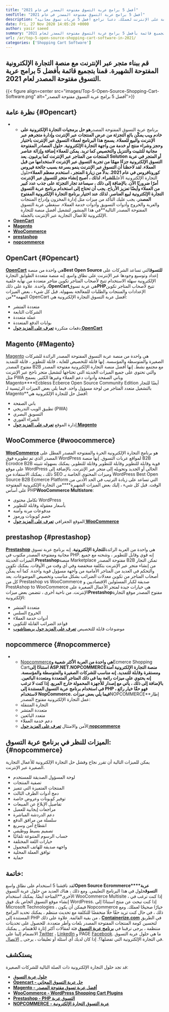```yaml
---
title: "أفضل 5 برامج عربة التسوق مفتوحة المصدر في عام 2021" 
seoTitle: "أفضل 5 برامج عربة التسوق مفتوحة المصدر في عام 2021" 
description: "يمكّنك برنامج عربة التسوق مفتوحة المصدر من إعداد موقع ويب للتجارة الإلكترونية منخفض التكلفة على الإنترنت لعملك. دعنا نراجع أفضل 5 عربات تسوق مجانية." 
date: Fri, 27 Nov 2020 14:05:20 +0000
author: yasir saeed
summary: "قم ببناء متجر عبر الإنترنت مع منصة التجارة الإلكترونية المفتوحة الشهيرة. قمنا بتجميع قائمة بأفضل 5 برامج عربة التسوق مفتوحة المصدر لعام 2021." 
url: /ar/top-5-open-source-shopping-cart-software-in-2021/
categories: ['Shopping Cart Software']
---
```


## قم ببناء متجر عبر الإنترنت مع منصة التجارة الإلكترونية المفتوحة الشهيرة. قمنا بتجميع قائمة بأفضل 5 برامج عربة التسوق مفتوحة المصدر لعام 2021.

{{< figure align=center src="images/Top-5-Open-Source-Shopping-Cart-Software.png" alt="أفضل 5 برامج عربة التسوق مفتوحة المصدر">}}


## **نظرة عامة** {#Opencart}
* * برنامج عربة التسوق المفتوحة المصدر**هو حل برمجيات التجارة الإلكترونية على خادم ويب يمكّن بائع التجزئة من عرض المنتجات عبر الإنترنت وإدارة متجرهم عبر الإنترنت والبيع للعملاء. يسمح هذا البرنامج لعملاء التسوق عبر الإنترنت باختيار وحجز وشراء منتج أو خدمة من واجهة التجارة الإلكترونية. حلول المصادر المفتوحة مجانية للتثبيت والتنزيل والتخصيص كما تريد. يمكن للعملاء إضافة وإزالة عناصر المنتجات من المتاجر عبر الإنترنت كما يرغبون. يعد Solution أو المتجر في عربة التسوق الإلكترونية جزءًا مهمًا من تجربة التسوق عبر الإنترنت لاستخدامها من قبل العملاء.
لقد لاحظنا أن التسوق عبر الإنترنت ينمو بسرعة بسبب جائحة فيروس كورونافروس في عام 2021. بدلاً من زيارة المتجر ، استخدم معظم العملاء**حلول التجارة الإلكترونية الأعلى**للشراء. لذلك ، أصبح إنشاء متجر للتسوق عبر الإنترنت أمرًا ضروريًا الآن. بالإضافة إلى ذلك ، سيساعد تجار التجزئة على جذب عدد كبير من العملاء وأيضًا تعزيز الأرباح. يجب أن تحتاج إلى استخدام برنامج عربة التسوق التجارة الإلكترونية لبيع العناصر. لذلك عند اختيار برنامج التجارة الإلكترونية المفتوح المصدر**، يجب عليك التأكد من ميزات مثل إدارة المخزون وإدراج المنتجات والعربة والخروج وأدوات التسويق وأدوات خدمة العملاء.
سنغطي عربة التسوق المفتوحة المصدر التالية**في هذا المنشور لتشغيل أفضل منصة للتجارة الإلكترونية للأعمال التجارية عبر الإنترنت بالجملة.
* [**OpenCart**][1]
* [**Magento**][2]
* [**WooCommerce**][3]
* [**prestashop**][4]
* [**nopcommerce**][5]

## OpenCart   {#Opencart}
[**OpenCart**][6] هي واحدة من منصة**Best Open Source للتسوق**التي تساعد الشركات على إعداد وتوسيع وجودها عبر الإنترنت على نطاق واسع. إنه منصة متعددة الطوابق التجارة الإلكترونية سهلة الاستخدام تتيح لأصحاب المتاجر تكوين متاجر متعددة من نهاية خلفية واحدة. علاوة على ذلك ،**OpenCart**هي عربة تسوق**PHP**تتيح لأصحاب المتاجر تكوين الإعدادات والمنتجات والطلبات للمعالجة بسهولة.
قبل كل شيء ، بعض الميزات المهمة**من OpenCart أفضل عربة التسوق التجارة الإلكترونية هي:
  * متعددة المتشر
  * الشركات التابعة
  * عملة متعددة
  * بوابات الدفع المتعددة
  * دفعات متكررة
[**تعرف على المزيد حول OpenCart**][7]

## Magento   {#Magento}
[Magento][8] هي واحدة من منصة عربة التسوق المفتوحة المصدر الرائدة للشركات الصغيرة والمتوسطة والمؤسسة. إنها قابلة للتخصيص للغاية ، قابلة للتطوير ، قابلة للتمديد مفتوح المصدر B2B مع مجتمع نشط. إنها أفضل منصة التجارة الإلكترونية مفتوحة المصدر والتي تحتوي على جميع الميزات الحديثة التي تحتاجها لتشغيل متجر ناجح عبر الإنترنت مثل PWA وباني الصفحة وأدوات دعم العملاء وغيرها الكثير. يسمح Magento****Ecbless Ecberce Open Source Community Edition أيضًا للتجار بالتشغيل متعدد المتاجر من لوحة مسؤول واحد.
فيما يلي بعض الميزات الرئيسية لـ Magento**أفضل حل للتجارة الإلكترونية هي:
  * باني الصفحة
  * تطبيق الويب التدريجي (PWA)
  * التسويق البصري
  * الشراء الفوري
  * إدارة الموقع
[**تعرف على المزيد حول Magento**][8]

## WooCommerce   {#woocommerce}
[**WooCommerce**][9] هو برنامج التجارة الإلكترونية الحرة والمفتوحة المصدر المطل على المصدر الذي تم تطويره فوق WordPress لمواقع عربات التسوق. إنها منصة B2B Ecrodce B2B قوية وقابلة للتطوير وقابلة للتطوير وقابلة للتطوير. يمكنك بسهولة تثبيته على موقع WordPress الحالي أو الجديد وتحويله إلى متجر عبر الإنترنت. بالإضافة إلى ذلك ، يمكنك الاستفادة من SEO وميزات المحتوى الخاصة بـ WordPress Best Open Source B2B Ecmerce Platform التي تساعد على زيادة الترتيب في الحد الأدنى من الوقت.
قبل كل شيء ، إليك بعض الميزات الشهيرة****من التجارة الإلكترونية المفتوحة على أساس PHP**WooCommerce Multistore**:
  * تكامل محتوى WordPress
  * بأسعار معقولة وقابلة للتطوير
  * مدفوعات مرنة وآمنة
  * خصم كوبونات ورموز
  * الموقع الجغرافي
[**تعرف على المزيد حول WooCommerce**][10]

## prestashop   {#prestashop}
[**Prestashop**][11] هي واحدة من العربة الرائدة**للتجارة الإلكترونية**. إنه برنامج عربة تسوق مجانية ومفتوحة المصدر مكتوب في PHP. إنه قوي وقابل للتطوير ، وشحنه مع جميع الميزات الحديثة.**Prestashop**منصة Marketplace مفتوحة المصدر B2B تمكن التجار من إنشاء متجر عبر الإنترنت بتكلفة منخفضة وفي أي وقت من الأوقات. يمكنك تكوين والتحكم في العديد من المتاجر الأمامية من واجهة مسؤول قوية واحدة. كما أنه يمكّن أصحاب المتاجر من تكوين معدلات الضرائب بشكل مناسب وتخصيص الموضوعات. يعد كل من Prestashop vs WooCommerce صديقة لكبار المسئولين الاقتصاديين و PrestAshop to WooCommerce هي خيارات جيدة لمتجر الأعمال الصغيرة على الإنترنت.
من ناحية أخرى ، تتضمن بعض ميزات**Prestashop**مفتوح المصدر موقع التجارة الإلكترونية:
  * متعددة المتشر
  * الخروج السلس
  * أدوات خدمة العملاء
  * قواعد الضرائب القابلة للتكوين
  * موضوعات قابلة للتخصيص
[**تعرف على المزيد حول بريستاشوب**][12]

## nopcommerce   {#nopcommerce}
* * [Nopcommerce][13]**هي واحدة من العربة الأكثر شعبية و**Ecmerce Shopping Cart**استنادًا إلى ASP.NET.**NOPCOMMERCE**منصة التجارة الإلكترونية آمنة ومستقرة وقابلة للتمديد. إنه مناسب للشركات الصغيرة والمتوسطة والمؤسسة. إنه يحتوي على ميزات رائعة بما في ذلك المتاجر المتعددة ومتعددة البائعين. بالإضافة إلى ذلك ، يأتي مع إصدار للأجهزة المحمولة خارج المربع. إذا كنت لا ترغب في استخدام برنامج عربة التسوق المستندة إلى PHP ، فهو حقًا خيار رائع لاستخدام NopCommerce.
فيما يلي بعض ميزات**NOPCOMMERCE**إطار عمل التجارة الإلكترونية مفتوح المصدر:
  * التجارة المتنقلة
  * متعددة المتشر
  * متعدد البائعين
  * دعم خدمة العملاء
  * الأمن والامتثال
[**تعرف على المزيد حول nopcommerce**][14]

## **الميزات للنظر في برنامج عربة التسوق**:   {#nopcommerce}
يمكن للميزات التالية أن تقرر نجاح وفشل حل التجارة الإلكترونية للأعمال التجارية الصغيرة عبر الإنترنت.
  * لوحة المسؤول الصديقة للمستخدم
  * تصفية المنتجات
  * المنتجات المتميزة التي تتميز
  * دمج أدوات الطرف الثالث
  * توفير كوبونات وعروض خاصة
  * تفاصيل الإبلاغ عن المبيعات
  * مراجعات إيجابية للعميل
  * دعم الدردشة المباشرة
  * سلسلة من مرافق الدفع
  * انقطاع آمن وسريع
  * تصميم بسيط ووظيفي
  * حساب الرسوم المتنوعة تلقائيًا
  * خيارات اللغة المختلفة
  * واجهة صديقة للهاتف المحمول
  * توافق العملة المحلية
  * حماية

## خاتمة:
لقد ناقشنا 5 استخدام على نطاق واسع**Open Source Ecrommerce****عربة التسوق**حلول في هذا البرنامج التعليمي. ومع ذلك ، هناك العديد من حلول عربة التسوق الأخرى**المتاحة أيضًا. يمكنك استخدام WooCommerce Multisite ، إذا كنت ترغب في إنشاء موقع التسوق الخاص بك فوق WordPress. إذا كنت تبحث عن منتج استنادًا إلى Microsoft Technologies ، فيمكن أن يكون Nopcommerce خيارًا صحيحًا لعملك. ومع ذلك ، في حال كنت تريد حقًا حلًا منخفضًا للتكلفة مع تحديث منتظم ، يمكنك تحديد البرامج المستندة إلى PHP من بقية القائمة.
علاوة على ذلك ، [**Containerize.com**][15] في الطريق لتحسين كومة المنتجات المفتوحة المصدر بلغات وأطر متعددة. للحصول على تحديثات منتظمة ، يرجى ترقبنا في [**برنامج عربة التسوق**][16] فئة لمقالات أكثر إثارة للاهتمام. _ يمكنك الانضمام إلينا على [Twitter][17] ، [LinkedIn][18] و PAGE [Facebook][19]. ما هي حلول عربة التسوق في التجارة الإلكترونية التي تفضلها؟. إذا كان لديك أي أسئلة أو تعليقات ، يرجى _ [الاتصال][20].

## يستكشف
قد تجد حلول التجارة الإلكترونية ذات الصلة التالية للشركات الصغيرة:
* [**حلول عربة التسوق**][21]
* [**Opencart - حل عربة التسوق المجاني**][22]
* [**Magento - أفضل عربة تسوق مفتوحة المصدر**][23]
* [**WooCommerce - WordPress Shopping Cart Plugins**][24]
* [**Prestashop - PHP التسوق عربة**][25]
* [**NOPCOMMERCE - عربة التسوق التجارة الإلكترونية**][26]

  
[1]: #OpenCart
[2]: #Magento
[3]: #WooCommerce
[4]: #PrestaShop
[5]: #nopCommerce
[6]: https://products.containerize.com/ecommerce/opencart/
[7]: https://www.opencart.com/
[8]: https://magento.com/
[9]: https://products.containerize.com/ecommerce/woocommerce/
[10]: https://woocommerce.com/
[11]: https://products.containerize.com/ecommerce/prestashop/
[12]: https://www.prestashop.com/
[13]: https://products.containerize.com/ecommerce/nopcommerce/
[14]: https://www.nopcommerce.com/
[15]: https://www.containerize.com/
[16]: https://blog.containerize.com/category/shopping-cart-software
[17]: https://twitter.com/containerize_co
[18]: https://www.linkedin.com/company/containerize/
[19]: http://facebook.com/containerize
[20]: mailto:yasir.saeed@aspose.com
[21]: https://products.containerize.com/ecommerce
[22]: https://products.containerize.com/ecommerce/opencart
[23]: https://products.containerize.com/ecommerce/magento
[24]: https://products.containerize.com/ecommerce/woocommerce
[25]: https://products.containerize.com/ecommerce/prestashop
[26]: https://products.containerize.com/ecommerce/nopcommerce
